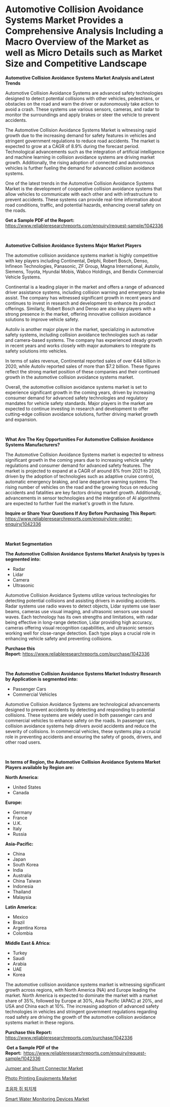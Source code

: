 <p><h1>Automotive Collision Avoidance Systems Market Provides a Comprehensive Analysis Including a Macro Overview of the Market as well as Micro Details such as Market Size and Competitive Landscape</h1></p><p><strong>Automotive Collision Avoidance Systems Market Analysis and Latest Trends</strong></p>
<p><p>Automotive Collision Avoidance Systems are advanced safety technologies designed to detect potential collisions with other vehicles, pedestrians, or obstacles on the road and warn the driver or autonomously take action to avoid a crash. These systems use various sensors, cameras, and radar to monitor the surroundings and apply brakes or steer the vehicle to prevent accidents.</p><p>The Automotive Collision Avoidance Systems Market is witnessing rapid growth due to the increasing demand for safety features in vehicles and stringent government regulations to reduce road accidents. The market is expected to grow at a CAGR of 8.9% during the forecast period. Technological advancements such as the integration of artificial intelligence and machine learning in collision avoidance systems are driving market growth. Additionally, the rising adoption of connected and autonomous vehicles is further fueling the demand for advanced collision avoidance systems.</p><p>One of the latest trends in the Automotive Collision Avoidance Systems Market is the development of cooperative collision avoidance systems that allow vehicles to communicate with each other and with infrastructure to prevent accidents. These systems can provide real-time information about road conditions, traffic, and potential hazards, enhancing overall safety on the roads.</p></p>
<p><strong>Get a Sample PDF of the Report:&nbsp;</strong> <a href="https://www.reliableresearchreports.com/enquiry/request-sample/1042336">https://www.reliableresearchreports.com/enquiry/request-sample/1042336</a></p>
<p>&nbsp;</p>
<p><strong>Automotive Collision Avoidance Systems Major Market Players</strong></p>
<p><p>The automotive collision avoidance systems market is highly competitive with key players including Continental, Delphi, Robert Bosch, Denso, Infineon Technologies, Panasonic, ZF Group, Magna International, Autoliv, Siemens, Toyota, Hyundai Mobis, Wabco Holdings, and Bendix Commercial Vehicle Systems.</p><p>Continental is a leading player in the market and offers a range of advanced driver assistance systems, including collision warning and emergency brake assist. The company has witnessed significant growth in recent years and continues to invest in research and development to enhance its product offerings. Similarly, Robert Bosch and Denso are also key players with a strong presence in the market, offering innovative collision avoidance solutions to improve vehicle safety.</p><p>Autoliv is another major player in the market, specializing in automotive safety systems, including collision avoidance technologies such as radar and camera-based systems. The company has experienced steady growth in recent years and works closely with major automakers to integrate its safety solutions into vehicles.</p><p>In terms of sales revenue, Continental reported sales of over €44 billion in 2020, while Autoliv reported sales of more than $7.2 billion. These figures reflect the strong market position of these companies and their continued growth in the automotive collision avoidance systems market.</p><p>Overall, the automotive collision avoidance systems market is set to experience significant growth in the coming years, driven by increasing consumer demand for advanced safety technologies and regulatory mandates for vehicle safety standards. Major players in the market are expected to continue investing in research and development to offer cutting-edge collision avoidance solutions, further driving market growth and expansion.</p></p>
<p>&nbsp;</p>
<p><strong>What Are The Key Opportunities For Automotive Collision Avoidance Systems Manufacturers?</strong></p>
<p><p>The Automotive Collision Avoidance Systems market is expected to witness significant growth in the coming years due to increasing vehicle safety regulations and consumer demand for advanced safety features. The market is projected to expand at a CAGR of around 8% from 2021 to 2026, driven by the adoption of technologies such as adaptive cruise control, automatic emergency braking, and lane departure warning systems. The rising number of vehicles on the road and the growing focus on reducing accidents and fatalities are key factors driving market growth. Additionally, advancements in sensor technologies and the integration of AI algorithms are expected to further fuel the market's growth in the future.</p></p>
<p><strong>Inquire or Share Your Questions If Any Before Purchasing This Report:</strong> <a href="https://www.reliableresearchreports.com/enquiry/pre-order-enquiry/1042336">https://www.reliableresearchreports.com/enquiry/pre-order-enquiry/1042336</a></p>
<p>&nbsp;</p>
<p><strong>Market Segmentation</strong></p>
<p><strong>The Automotive Collision Avoidance Systems Market Analysis by types is segmented into:</strong></p>
<p><ul><li>Radar</li><li>Lidar</li><li>Camera</li><li>Ultrasonic</li></ul></p>
<p><p>Automotive Collision Avoidance Systems utilize various technologies for detecting potential collisions and assisting drivers in avoiding accidents. Radar systems use radio waves to detect objects, Lidar systems use laser beams, cameras use visual imaging, and ultrasonic sensors use sound waves. Each technology has its own strengths and limitations, with radar being effective in long-range detection, Lidar providing high accuracy, cameras offering visual recognition capabilities, and ultrasonic sensors working well for close-range detection. Each type plays a crucial role in enhancing vehicle safety and preventing collisions.</p></p>
<p><strong>Purchase this Report:&nbsp;</strong><a href="https://www.reliableresearchreports.com/purchase/1042336">https://www.reliableresearchreports.com/purchase/1042336</a></p>
<p>&nbsp;</p>
<p><strong>The Automotive Collision Avoidance Systems Market Industry Research by Application is segmented into:</strong></p>
<p><ul><li>Passenger Cars</li><li>Commercial Vehicles</li></ul></p>
<p><p>Automotive Collision Avoidance Systems are technological advancements designed to prevent accidents by detecting and responding to potential collisions. These systems are widely used in both passenger cars and commercial vehicles to enhance safety on the roads. In passenger cars, collision avoidance systems help drivers avoid accidents and reduce the severity of collisions. In commercial vehicles, these systems play a crucial role in preventing accidents and ensuring the safety of goods, drivers, and other road users.</p></p>
<p>&nbsp;</p>
<p><strong>In terms of Region, the Automotive Collision Avoidance Systems Market Players available by Region are:</strong></p>
<p>
    <p> <strong> North America: </strong>
        <ul>
            <li>United States</li>
            <li>Canada</li>
        </ul>
        </p> 
    <p> <strong> Europe: </strong>
        <ul>
            <li>Germany</li>
            <li>France</li>
            <li>U.K.</li>
            <li>Italy</li>
            <li>Russia</li>
        </ul>
        </p> 
    <p> <strong> Asia-Pacific: </strong>
        <ul>
            <li>China</li>
            <li>Japan</li>
            <li>South Korea</li>
            <li>India</li>
            <li>Australia</li>
            <li>China Taiwan</li>
            <li>Indonesia</li>
            <li>Thailand</li>
            <li>Malaysia</li>
        </ul>
        </p> 
    <p> <strong> Latin America: </strong>
        <ul>
            <li>Mexico</li>
            <li>Brazil</li>
            <li>Argentina Korea</li>
            <li>Colombia</li>
        </ul>
        </p> 
    <p> <strong> Middle East & Africa: </strong>
        <ul>
            <li>Turkey</li>
            <li>Saudi</li>
            <li>Arabia</li>
            <li>UAE</li>
            <li>Korea</li>
        </ul>
    </p>
    </p>
<p><p>The automotive collision avoidance systems market is witnessing significant growth across regions, with North America (NA) and Europe leading the market. North America is expected to dominate the market with a market share of 35%, followed by Europe at 30%, Asia Pacific (APAC) at 20%, and USA and China each at 10%. The increasing adoption of advanced safety technologies in vehicles and stringent government regulations regarding road safety are driving the growth of the automotive collision avoidance systems market in these regions.</p></p>
<p><strong>Purchase this Report: </strong><a href="https://www.reliableresearchreports.com/purchase/1042336">https://www.reliableresearchreports.com/purchase/1042336</a></p>
<p>&nbsp;<strong>Get a Sample PDF of the Report:&nbsp;&nbsp;</strong><a href="https://www.reliableresearchreports.com/enquiry/request-sample/1042336">https://www.reliableresearchreports.com/enquiry/request-sample/1042336</a></p>
<p><strong></strong></p>
<p><p><a href="https://view.publitas.com/reportprime-1/jumper-and-shunt-connector-market-size-growth-and-forecast-from-2024-2031/">Jumper and Shunt Connector Market</a></p><p><a href="https://iodized-pantydraco-05c.notion.site/Photo-Printing-Equipments-Market-Size-Growing-and-Forecasted-for-period-from-2024-2031-and-provide-22d038400f064e6c8e7d1156d97b576f">Photo Printing Equipments Market</a></p><p><a href="https://medium.com/@bkszjgzqq1851/%EC%B4%88%EC%9D%8C%ED%8C%8C-%EC%A5%90-%ED%87%B4%EC%B9%98%EA%B8%B0-%EC%8B%9C%EC%9E%A5-%EA%B7%9C%EB%AA%A8%EB%8A%94-%EA%B8%80%EB%A1%9C%EB%B2%8C-%EC%82%B0%EC%97%85%EC%97%90%EC%84%9C-%EC%B5%9C%EC%A0%81%EC%9D%98-%EB%A7%88%EC%BC%80%ED%8C%85-%EC%B1%84%EB%84%90%EC%9D%84-%EB%B3%B4%EC%97%AC%EC%A4%80%EB%8B%A4-e6e6e91b964a">초음파 쥐 퇴치제</a></p><p><a href="https://view.publitas.com/reportprime-1/smart-water-monitoring-devices-market-size-2023-2030-global-industrial-analysis-key-geographical-regions-market-share-top-key-players-product-types-and-forecast-research-report/">Smart Water Monitoring Devices Market</a></p></p>